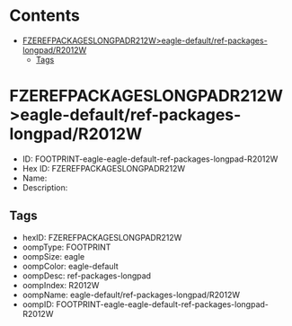



Contents
========

* [FZEREFPACKAGESLONGPADR212W>eagle-default/ref-packages-longpad/R2012W](#fzerefpackageslongpadr212weagle-defaultref-packages-longpadr2012w)
	* [Tags](#tags)

# FZEREFPACKAGESLONGPADR212W>eagle-default/ref-packages-longpad/R2012W

- ID: FOOTPRINT-eagle-eagle-default-ref-packages-longpad-R2012W
- Hex ID: FZEREFPACKAGESLONGPADR212W
- Name: 
- Description: 

## Tags

- hexID: FZEREFPACKAGESLONGPADR212W
- oompType: FOOTPRINT
- oompSize: eagle
- oompColor: eagle-default
- oompDesc: ref-packages-longpad
- oompIndex: R2012W
- oompName: eagle-default/ref-packages-longpad/R2012W
- oompID: FOOTPRINT-eagle-eagle-default-ref-packages-longpad-R2012W
